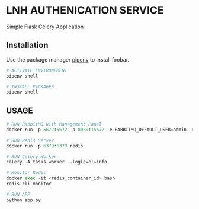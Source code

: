 # LNH AUTHENICATION SERVICE

Simple Flask Celery Application
## Installation

Use the package manager [pipenv](https://pypi.org/project/pipenv/) to install foobar.

```bash
# ACTIVATE ENVIRONEMENT
pipenv shell

# INSTALL PACKAGES
pipenv shell
```

## USAGE

```python
# RUN RabbitMQ with Management Panel
docker run -p 5672:5672 -p 8080:15672 -e RABBITMQ_DEFAULT_USER=admin -e RABBITMQ_DEFAULT_PASS=pass rabbitmq:3-management

# RUN Redis Server 
docker run -p 6379:6379 redis

# RUN Celery Worker
celery -A tasks worker --loglevel=info

# Monitor Redis
docker exec -it <redis_container_id> bash
redis-cli monitor

# RUN APP
python app.py


```